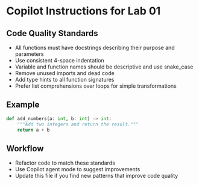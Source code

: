 # Copilot Instructions for Lab 01

## Code Quality Standards
- All functions must have docstrings describing their purpose and parameters
- Use consistent 4-space indentation
- Variable and function names should be descriptive and use snake_case
- Remove unused imports and dead code
- Add type hints to all function signatures
- Prefer list comprehensions over loops for simple transformations

## Example
```python
def add_numbers(a: int, b: int) -> int:
    """Add two integers and return the result."""
    return a + b
```

## Workflow
- Refactor code to match these standards
- Use Copilot agent mode to suggest improvements
- Update this file if you find new patterns that improve code quality
